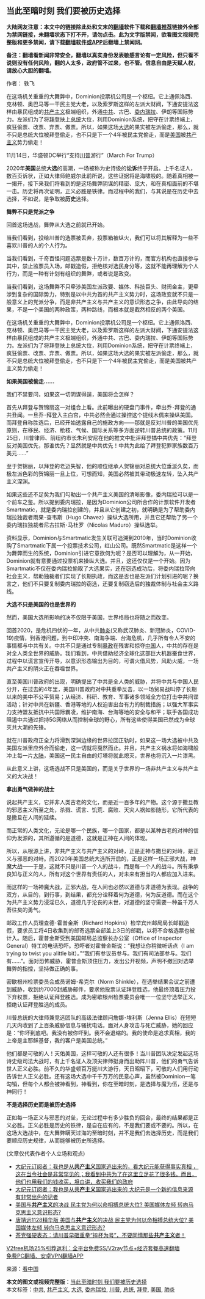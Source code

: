  <h2>当此至暗时刻 我们要被历史选择</h2> <p class="notice"><b>大陆网友注意：本文中的链接除此处和文末的<a href="https://github.com/bannedbook/fanqiang" >翻墙</a>软件下载和<a href="https://github.com/killgcd/justmysocks/blob/master/README.md">翻墙推荐</a>链接外全部为禁网链接，未翻墙状态下打不开，请勿点击。此为文字版禁闻，欲看图文视频完整版和更多禁闻，请下载<a href="https://github.com/bannedbook/fanqiang">翻墙软件或APP</a>后翻墙上禁闻网。</p><p>备注：翻墙看新闻非常安全，翻墙以真实身份发表敏感言论有一定风险，但只看不说则没有任何风险，翻的人太多，政府管不过来，也不管。信息自由是天赋人权，请放心大胆的翻墙。</b></p>  <div class="entry"> <p>作者： 轶飞</p> <p id="summary">在这场机关重重的大舞弊中，Dominion投票机公司是一个枢纽。它上通佩洛西、克林顿、奥巴马等一干民主党大老，以及索罗斯这样的左派大财阀，下通安提法这样由暴民组成的<span class='wp_keywordlink'><a href="https://www.bannedbook.org/forum2/topic6177.html" title="《共产主义的终极目的》" target="_blank">共产主义</a></span>极端组织，外通<a href="https://www.bannedbook.org/bnews/tag/%e4%b8%ad%e5%85%b1/" class="st_tag internal_tag" rel="tag" title="标签 中共 下的日志">中共</a>、古巴、<a href="https://www.bannedbook.org/bnews/tag/%e5%a7%94%e5%86%85%e7%91%9e%e6%8b%89/" class="st_tag internal_tag" rel="tag" title="标签 委内瑞拉 下的日志">委内瑞拉</a>、伊朗等国际势力。左派们为了将<a href="https://www.bannedbook.org/bnews/tag/%e6%8b%9c%e7%99%bb/" class="st_tag internal_tag" rel="tag" title="标签 拜登 下的日志">拜登</a>扶上<a href="https://www.bannedbook.org/bnews/tag/%e6%80%bb%e7%bb%9f/" class="st_tag internal_tag" rel="tag" title="标签 总统 下的日志">总统</a>大位，利用Dominion系统，把守在计票终端上，疯狂偷票、改票、弃票、做票。所以，如果这场<a href="https://www.bannedbook.org/bnews/tag/%e5%a4%a7%e9%80%89/" class="st_tag internal_tag" rel="tag" title="标签 大选 下的日志">大选</a>的果实被左派偷走，那么，就不只是总统大位被拜登偷走，也不只是下一个4年被民主党偷走，而是<a href="https://www.bannedbook.org/bnews/tag/%e7%be%8e%e5%9b%bd/" class="st_tag internal_tag" rel="tag" title="标签 美国 下的日志">美国</a>被<a href="https://www.bannedbook.org/bnews/tag/%e5%85%b1%e4%ba%a7%e4%b8%bb%e4%b9%89/" class="st_tag internal_tag" rel="tag" title="标签 共产主义 下的日志">共产主义</a>势力偷走！</p> <p id="conimg">11月14日，华盛顿DC举行“支持<a href="https://www.bannedbook.org/bnews/tag/%e5%b7%9d%e6%99%ae/" class="st_tag internal_tag" rel="tag" title="标签 川普 下的日志">川普</a>游行”（March For Trump）</p> <p>2020年<strong>美国</strong>总统<strong>大选</strong>的高潮，一场被称为史诗级的<strong>讼诉</strong>终于开启。上千名证人，数百页诉状，正如大律师鲍威尔此前所说，这些证据将是海啸般的。随着真相被一一揭开，接下来我们将看到的是这场舞弊阴谋的精密、庞大，和在真相面前的不堪一击。历史将再次证明，正义必胜是铁律。而过程中的我们，与其说是在历史中去选择，不如说，是争取被<strong>历史</strong>选择。</p> <p><strong>舞弊不只是党派之争</strong></p> <p>回首这场选战，舞弊从大选之前就已开始。</p> <p>当我们看到，投给川普的选票被丢弃，投票箱被纵火，我们可以将其解释为一些不喜欢川普的人的个人行为。</p> <p>当我们看到，千奇百怪问题选票是数十万计，数百万计的，而官方机构也直接参与其中，禁止监票员入场，邮戳造假，拒绝核对选民身分等，这就不能再理解为个人行为，而是一种有计划有组织的舞弊，或者说是政变。</p>  <p>当我们看到，这场舞弊不只牵涉美国左派政要、媒体、科技巨头、财阀金主，更牵涉到复杂的国际势力，特别是以中共为首的共产主义势力时，这场政变就不只是一般意义上的党派分争，而是非共产主义与共产主义的意识形态之争，由此导向的结果，不是一个美国的两种政策，两种路线，而根本就是截然相反的两个美国。</p> <p>在这场机关重重的大舞弊中，Dominion投票机公司是一个枢纽。它上通佩洛西、克林顿、奥巴马等一干民主党大老，以及索罗斯这样的左派大财阀，下通安提法这样由暴民组成的共产主义极端组织，外通中共、古巴、委内瑞拉、伊朗等国际势力。左派们为了将拜登扶上总统大位，利用Dominion系统，把守在计票终端上，疯狂偷票、改票、弃票、做票。所以，如果这场大选的果实被左派偷走，那么，就不只是总统大位被拜登偷走，也不只是下一个4年被民主党偷走，而是美国被共产主义势力偷走！</p> <p><strong>如果美国被偷走……</strong></p> <p>我们不禁要问，如果这一切阴谋得逞，美国将会怎样？</p> <p>首先从拜登与贺锦丽这一对组合上看。此前曝出的硬盘门事件，牵出乔･拜登的通共丑闻。一旦乔･拜登入主白宫，中共必然会通过操控这个提线木偶来操纵美国。而拜登自称胜选后，已经开始透露自己的施政方向——那就是反对川普的美国优先原则，在移民、经济、枪枝、气候、国际关系等多方面逆转川普总统的政策。11月25日，川普律师、前纽约市长朱利安尼在他的推文中批评拜登搞中共优先：“拜登反对美国优先，那谁优先？显然就是中共优先！中共为此给了拜登犯罪家族数百万美元……”</p> <p>至于贺锦丽，以拜登的老迈失智，他的顺位继承人贺锦丽对总统大位垂涎久矣，而极左派色彩的贺锦丽一旦上位，可想而知，美国必然被其带动极速左转，坠入共产主义深渊。</p> <p>如果这些还不足矣为我们勾勒出一个共产主义美国的清晰影像，委内瑞拉可以是一个前车之鉴。所以提到委内瑞拉，是因为Dominion公司所合作的计票软件开发者Smartmatic，就是委内瑞拉创建的，并且从它创建之初，就明确是为了帮助委内瑞拉独裁者雨果･查韦斯（Hugo Chavez）操纵大选所用，并且它还帮助了另一个委内瑞拉独裁者尼古拉斯･马杜罗（Nicolas Maduro）操纵选举。</p> <p>资料显示，Dominion与Smartmatic发生关联可追溯到2010年，当时Dominion收购了Smartmatic下属一个投票技术公司，红山公司。既然Smartmatic是这样一个为舞弊而生的系统，Dominion引进它意欲何为呢？是否可以理解为，从一开始，Dominion就有意要通过投票机来操纵大选。并且，这还仅仅是一个开始。因为Smartmatic不仅在委内瑞拉偷取了大选果实，还在窃选成功后，将委内瑞拉带向社会主义，帮助独裁者们实现了长期执政，而这是否也是左派们计划引进的呢？换言之，他们不只要复制委内瑞拉的窃选，还要复制窃选后的独裁体制与社会主义路线。</p>  <p><strong>大选不只是美国的也是世界的</strong></p> <p>然而，美国大选所影响的决不仅限于美国，世界格局也将随之而改变。</p> <p>回首2020，是危机四伏的一年，从中共<a href="https://www.bannedbook.org/bnews/tag/%e8%82%ba%e7%82%8e/" class="st_tag internal_tag" rel="tag" title="标签 肺炎 下的日志">肺炎</a>(又称武汉肺炎、新冠肺炎，COVID-19)疫情，到香港问题，到中印冲突、南海争端、台海危机，几乎所有令人不安的事情都与中共有关。中共不只是通过专制<span class='wp_keywordlink'><a href="https://www.bannedbook.org/forum11/topic276.html" title="禁片：评中国共产党的暴政" target="_blank">暴政</a></span>在残害和掠夺<span class='wp_keywordlink_affiliate'><a href="https://www.bannedbook.org/" title="中国" target="_blank">中国</a></span>人，中共的存在是对全人类全世界的威胁。我们看到，中共借助经济全球化这部巨大机器蚕食世界，过程中以谎言宣传开导，以意识形态输出为目的，可谓火借风势，风助火威，一场共产主义的阴火正在吞噬世界。</p> <p>直至美国川普政府的出现，明确提出了中共是全人类的威胁，并将中共与中国人民分开，在过去的4年里，美国川普政府对中共重拳反击，以一场贸易战叫停了长期以来的美中不公平贸易；从经济、科研、教育、军事诸多领域全方位打击中共间谍活动；针对中共在新疆、香港等地的人权迫害出台有力的制裁措施；以强大军事实力支持盟友抵抗中共国际霸凌，维护南海、台海等地的安全与和平；联手各国成功阻遏中共通过把持5G网络从而控制全球的野心，所有这些使得美国已然成为全球灭共大潮的先锋。</p> <p>就在川普政府正全力将滑到深渊边缘的世界拉回正轨时，如果这一场大选被中共及美国左派里应外合而偷走，这一切就将戛然而止。并且，共产主义祸水将如海啸般冲上每一片<span class='wp_keywordlink_affiliate'><a href="https://www.bannedbook.org/" title="大陆" target="_blank">大陆</a></span>，美国这一民主自由的灯塔将就此熄灭，世界也将沉入一片漆黑。</p> <p>从此意义上讲，这场选战不只是美国的，而是关乎世界的一场非共产主义与共产主义的大决战！</p> <p><strong>拿出勇气做神的战士</strong></p> <p>说起共产主义，它并非人类古老的文化，而是近一百多年的产物。这个源于撒旦教的邪恶主义所至之处，杀戮、谎言、饥荒、腐败、天灾人祸如影随形，它所代表的是撒旦在人间的延续。</p>  <p>而正常的人类文化，无论是哪一个民族，哪一个国家，都是以某种古老的对神的信仰为发源的，其所遵循的是道德，这就是正神在人间的体现。</p> <p>所以，从根源上讲，非共产主义与共产主义的对峙，正是正神与撒旦的对峙，是正义与邪恶的对峙。而2020年美国总统大选所开启的，正是这样一场正邪大战，神魔大战——于是，这就不只是川普一个人的战斗，而是每一个人的战斗。所有秉承良知与正义的人，所有对这个世界有责任的人，对未来有担当的人都应加入进来。</p> <p>而这样的一场神魔大战，正邪大战，在人间也必然以道德与非道德为表现。战争的双方，从目的，到行事，到结果，都充分诠释着何为道德，何为反道德。而在这个为共产主义势力浸淫已久，道德几于沦丧的末世，对道德的坚守需要一种虽千万人吾往矣的勇气。</p> <p>邮政工作人员理查德･霍普金斯（Richard Hopkins）检举宾州邮局局长邮戳造假，要求员工将4日收集到的邮寄选票全部盖上3日的邮戳，以将不合格选票也被计入。随后，霍普金斯受到美国邮局总监察长办公室（Office of Inspector General）特工的电话恐吓。恐吓者对霍普金斯说：“我想让你稍微听话点（I am trying to twist you alittle bit）。”“我们有参议员参与。我们有司法部参与。我们有……”。面对恐怖威胁，霍普金斯顶住压力，发出公开视频，声明不撤回对选举舞弊的指控，坚持做正确的事。</p> <p>密歇根州检票委员会成员诺姆･希克尔（Norm Shinkle），在选举结果会议之前遭到威胁，收到约7000封威胁邮件，要求他投票认证拜登胜选，他最终顶着压力投下弃权票，拒绝认证拜登胜选。成为密歇根州检票委员会唯一一位坚守选举正义，拒绝认证拜登胜选的成员。</p> <p>川普总统的大律师兼竞选团队的高级法律顾问詹娜･埃利斯（Jenna Ellis）在短短几天内收到了上百条威胁信息与骚扰电话。面对人身攻击与死亡威胁，她的回应是：“你坏到底吧。我没有被你吓到。我不会退缩的。我的使命是追求真相，我的上帝是主耶稣基督，我的客户是美国总统。”</p> <p>他们都是可敬的人！天佑美国，这样可敬的人还有很多！当川普团队决定发起这场诗史级司法大战时，有上千名证人及顶尖律师挺身而出助阵川普，他们的勇气告诉世人正义必胜。前不久的华盛顿百万挺川大游行，天日昭昭下，可敬的人们用行动告诉世人正义必胜。还有这场大选中千千万万的民意心声，虽然被Dominion一笔勾销，但每个人都会被神看到，神看到，你在至暗时刻，是选择与魔为伍，还是与神同行！</p> <p><strong>不是选择历史而是被历史选择</strong></p>  <p>正如每一场正义与邪恶的对垒，无论过程中有多少胜负的回合，最终的结果都是正义必胜。正义必胜是历史的铁律，是自在应有的，不是我们要或不要的。所以，在这场大选战中，在大舞弊瞒天过海的至暗时刻，并不是我们去选择历史，而是我们要顺应历史规律，从而能够被历史所选择。</p> <p>(文章仅代表作者个人立场和观点)</p> <ul class='op-related-articles' title='相关阅读'> <li><a href='https://www.bannedbook.org/bnews/bannedvideo/20201204/1441621.html' target='_blank'>大纪元订阅者：我也是从<b>共产主义</b>国家逃出来的，看大纪元能获得事实真相 ，这在当今社会是非常罕见的；我看到中共为了在这里立足花了很多钱。而且，他们也用我们的钱收买，坦白讲，收买我们的政府</a></li> <li><a href='https://www.bannedbook.org/bnews/bannedvideo/20201203/1441589.html' target='_blank'>大纪元订阅者：我也是从<b>共产主义</b>国家逃出来的 大纪元是一个新的信息来源 有非常出色的记者</a></li> <li><a href='https://www.bannedbook.org/bnews/bannedvideo/20201203/1441587.html' target='_blank'>美国与<b>共产主义</b>的决战 民主党为何以命相搏总统大位? 美国媒体左倾 转向马克思主义意识形态?</a></li> <li><a href='https://www.bannedbook.org/bnews/cbnews/20201203/1441284.html' target='_blank'>唐靖远1128精华版 美国与<b>共产主义</b>的决战 民主党为何以命相搏总统大位? 美国媒体左倾 转向马克思主义意识形态?</a></li> <li><a href='https://www.bannedbook.org/bnews/bannedvideo/20201203/1441209.html' target='_blank'>茶党强硬表态：请川普早砸重拳“摔杯为号”，不要同情那些<b>共产主义</b>者！</a></li> </ul> <p class="texttj"> <a href="https://www.bannedbook.org/forum23/topic22702.html" target="_blank">V2free机场25%引荐返利：全平台免费SS/V2ray节点+经济套餐高速翻墙</a><br/> <a href="https://github.com/bannedbook/fanqiang/wiki/%E7%A6%81%E9%97%BB%E7%BD%91%E5%AE%89%E5%8D%93%E7%BF%BB%E5%A2%99%E6%96%B0%E9%97%BBAPP" target="_blank">免费PC翻墙、安卓VPN翻墙APP</a></p><p> 来源：<span class='wp_keywordlink_affiliate'><a href="https://www.secretchina.com/" title="看中国" target="_blank">看中国</a></span> </p><a name='sharetosocial'></a>       <div><b>本文的图文或视频完整版</b>：<a href='https://www.bannedbook.org/bnews/comments/20201204/1441880.html'>当此至暗时刻 我们要被历史选择</a></div>  </div><!--END ENTRY--> <div class="postfooter"> <div>本文标签：<a href="https://www.bannedbook.org/bnews/tag/%e4%b8%ad%e5%85%b1/" rel="tag">中共</a>, <a href="https://www.bannedbook.org/bnews/tag/%e5%85%b1%e4%ba%a7%e4%b8%bb%e4%b9%89/" rel="tag">共产主义</a>, <a href="https://www.bannedbook.org/bnews/tag/%e5%a4%a7%e9%80%89/" rel="tag">大选</a>, <a href="https://www.bannedbook.org/bnews/tag/%e5%a7%94%e5%86%85%e7%91%9e%e6%8b%89/" rel="tag">委内瑞拉</a>, <a href="https://www.bannedbook.org/bnews/tag/%e5%b7%9d%e6%99%ae/" rel="tag">川普</a>, <a href="https://www.bannedbook.org/bnews/tag/%e6%80%bb%e7%bb%9f/" rel="tag">总统</a>, <a href="https://www.bannedbook.org/bnews/tag/%e6%8b%9c%e7%99%bb/" rel="tag">拜登</a>, <a href="https://www.bannedbook.org/bnews/tag/%e7%be%8e%e5%9b%bd/" rel="tag">美国</a>, <a href="https://www.bannedbook.org/bnews/tag/%e8%82%ba%e7%82%8e/" rel="tag">肺炎</a></div>  </div><!--END POSTFOOTER--> 